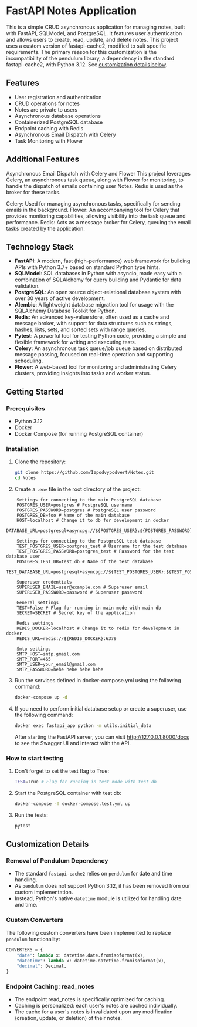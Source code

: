 # FastAPI Notes Application

This is a simple CRUD asynchronous application for managing notes, built with FastAPI, SQLModel, and PostgreSQL. It features user authentication and allows users to create, read, update, and delete notes.
This project uses a custom version of fastapi-cache2, modified to suit specific requirements. The primary reason for this customization is the incompatibility of the pendulum library, a dependency in the standard fastapi-cache2, with Python 3.12. See [customization details below](#customization-details).

## Features

-   User registration and authentication
-   CRUD operations for notes
-   Notes are private to users
-   Asynchronous database operations
-   Containerized PostgreSQL database
-   Endpoint caching with Redis
-   Asynchronous Email Dispatch with Celery
-   Task Monitoring with Flower

## Additional Features

Asynchronous Email Dispatch with Celery and Flower
This project leverages Celery, an asynchronous task queue, along with Flower for monitoring, to handle the dispatch of emails containing user Notes. Redis is used as the broker for these tasks.

Celery: Used for managing asynchronous tasks, specifically for sending emails in the background.
Flower: An accompanying tool for Celery that provides monitoring capabilities, allowing visibility into the task queue and performance.
Redis: Acts as a message broker for Celery, queuing the email tasks created by the application.

## Technology Stack

-   **FastAPI**: A modern, fast (high-performance) web framework for building APIs with Python 3.7+ based on standard Python type hints.
-   **SQLModel**: SQL databases in Python with asyncio, made easy with a combination of SQLAlchemy for query building and Pydantic for data validation.
-   **PostgreSQL**: An open source object-relational database system with over 30 years of active development.
-   **Alembic**: A lightweight database migration tool for usage with the SQLAlchemy Database Toolkit for Python.
-   **Redis**: An advanced key-value store, often used as a cache and message broker, with support for data structures such as strings, hashes, lists, sets, and sorted sets with range queries.
-   **Pytest**: A powerful tool for testing Python code, providing a simple and flexible framework for writing and executing tests.
-   **Celery**: An asynchronous task queue/job queue based on distributed message passing, focused on real-time operation and supporting scheduling.
-   **Flower**: A web-based tool for monitoring and administrating Celery clusters, providing insights into tasks and worker status.

## Getting Started

### Prerequisites

-   Python 3.12
-   Docker
-   Docker Compose (for running PostgreSQL container)

### Installation

1. Clone the repository:

    ```sh
    git clone https://github.com/Izpodvypodvert/Notes.git
    cd Notes
    ```

2. Сreate a `.env` file in the root directory of the project:

```plaintext
    Settings for connecting to the main PostgreSQL database
    POSTGRES_USER=postgres # PostgreSQL username
    POSTGRES_PASSWORD=postgres # PostgreSQL user password
    POSTGRES_DB=foo # Name of the main database
    HOST=localhost # Change it to db for development in docker
    DATABASE_URL=postgresql+asyncpg://${POSTGRES_USER}:${POSTGRES_PASSWORD}@${HOST}:5432/${POSTGRES_DB}

    Settings for connecting to the PostgreSQL test database
    TEST_POSTGRES_USER=postgres_test # Username for the test database
    TEST_POSTGRES_PASSWORD=postgres_test # Password for the test database user
    POSTGRES_TEST_DB=test_db # Name of the test database
    TEST_DATABASE_URL=postgresql+asyncpg://${TEST_POSTGRES_USER}:${TEST_POSTGRES_PASSWORD}@${HOST}:5433/${POSTGRES_TEST_DB}

    Superuser credentials
    SUPERUSER_EMAIL=user@example.com # Superuser email
    SUPERUSER_PASSWORD=password # Superuser password

    General settings
    TEST=False # Flag for running in main mode with main db
    SECRET=SECRET # Secret key of the application

    Redis settings
    REDIS_DOCKER=localhost # Change it to redis for development in docker
    REDIS_URL=redis://${REDIS_DOCKER}:6379

    Smtp settings
    SMTP_HOST=smtp.gmail.com
    SMTP_PORT=465
    SMTP_USER=your_email@gmail.com
    SMTP_PASSWORD=hehe hehe hehe hehe
```

3. Run the services defined in docker-compose.yml using the following command:
    ```sh
    docker-compose up -d
    ```
4. If you need to perform initial database setup or create a superuser, use the following command:
    ```sh
    docker exec fastapi_app python -m utils.initial_data
    ```
    After starting the FastAPI server, you can visit http://127.0.0.1:8000/docs to see the Swagger UI and interact with the API.

### How to start testing

1. Don't forget to set the test flag to True:
    ```sh
    TEST=True # Flag for running in test mode with test db
    ```
2. Start the PostgreSQL container with test db:
    ```sh
    docker-compose -f docker-compose.test.yml up
    ```
3. Run the tests:
    ```sh
    pytest
    ```

## Customization Details

### Removal of Pendulum Dependency

-   The standard `fastapi-cache2` relies on `pendulum` for date and time handling.
-   As `pendulum` does not support Python 3.12, it has been removed from our custom implementation.
-   Instead, Python's native `datetime` module is utilized for handling date and time.

### Custom Converters

The following custom converters have been implemented to replace `pendulum` functionality:

```python
CONVERTERS = {
    "date": lambda x: datetime.date.fromisoformat(x),
    "datetime": lambda x: datetime.datetime.fromisoformat(x),
    "decimal": Decimal,
}
```

### Endpoint Caching: read_notes

-   The endpoint read_notes is specifically optimized for caching.
-   Caching is personalized: each user's notes are cached individually.
-   The cache for a user's notes is invalidated upon any modification (creation, update, or deletion) of their notes.
